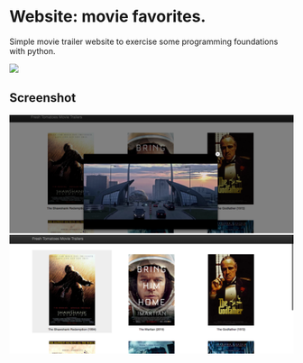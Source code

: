 # Website: movie favorites.
Simple movie trailer website to exercise some programming foundations with python.

![](http://progressed.io/bar/100?title=Progress)

## Screenshot


![](https://github.com/aldefy/FullStack_ND_P1/blob/master/content/Screen%201.png)
![](https://github.com/aldefy/FullStack_ND_P1/blob/master/content/Screen%202.png)

